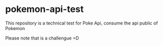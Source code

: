 # pokemon-api-test
This repository is a technical test for Poke Api, consume the api public of Pokemon

Please note that is a challengue =D
